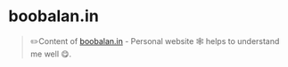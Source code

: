 # boobalan.in

> ✏️Content of [boobalan.in](http://boobalan.in) - Personal website 🕸️ helps to understand me well 😋. 
